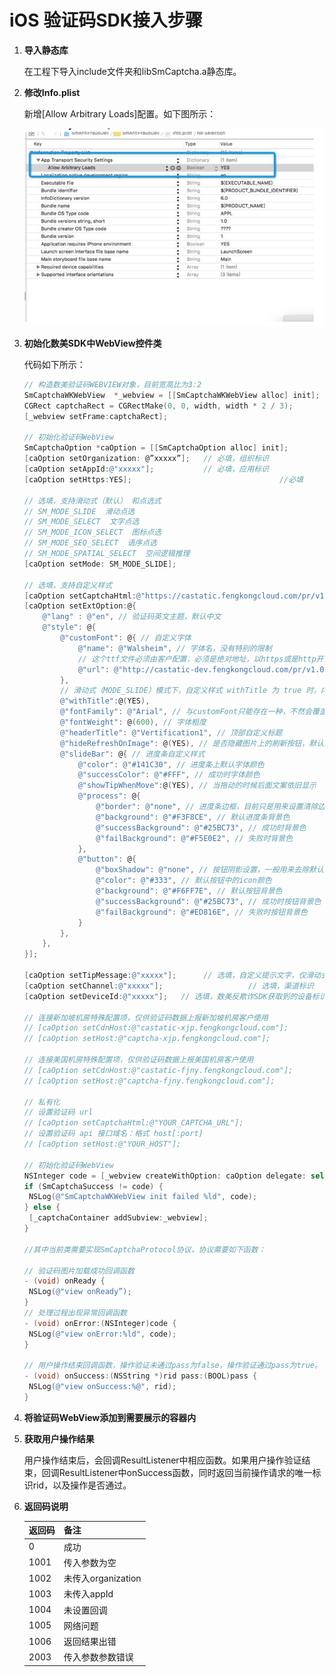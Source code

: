 # iOS 验证码SDK接入步骤

1. **导入静态库**

   在工程下导入include文件夹和libSmCaptcha.a静态库。

2. **修改Info.plist**

   新增[Allow Arbitrary Loads]配置。如下图所示：

   ![](./res/res_001.png)

3. **初始化数美SDK中WebView控件类**

   代码如下所示：

   ```objective-c
   // 构造数美验证码WEBVIEW对象，目前宽高比为3:2
   SmCaptchaWKWebView  *_webview = [[SmCaptchaWKWebView alloc] init];
   CGRect captchaRect = CGRectMake(0, 0, width, width * 2 / 3);
   [_webview setFrame:captchaRect];
   
   // 初始化验证码WebView
   SmCaptchaOption *caOption = [[SmCaptchaOption alloc] init];
   [caOption setOrganization: @”xxxxx”];   // 必填，组织标识
   [caOption setAppId:@"xxxxx"];           // 必填，应用标识
   [caOption setHttps:YES]; 								//必填
   
   // 选填，支持滑动式（默认） 和点选式
   // SM_MODE_SLIDE  滑动点选
   // SM_MODE_SELECT  文字点选
   // SM_MODE_ICON_SELECT  图标点选
   // SM_MODE_SEQ_SELECT  语序点选
   // SM_MODE_SPATIAL_SELECT  空间逻辑推理
   [caOption setMode: SM_MODE_SLIDE];    
   
   // 选填，支持自定义样式
   [caOption setCaptchaHtml:@"https://castatic.fengkongcloud.com/pr/v1.0.4/index.html"];
   [caOption setExtOption:@{
       @"lang" : @"en", // 验证码英文主题，默认中文
       @"style": @{
           @"customFont": @{ // 自定义字体
               @"name": @"Walsheim", // 字体名，没有特别的限制
               // 这个ttf文件必须由客户配置，必须是绝对地址，以https或是http开头的url，且必须支持跨域(设置CORS)。
               @"url": @"http://castatic-dev.fengkongcloud.com/pr/v1.0.4/assets/GT-Walsheim-Pro-Bold.ttf",
           },
           // 滑动式（MODE_SLIDE）模式下，自定义样式 withTitle 为 true 时，内容宽高比为 6:5，其它样式 3:2
           @"withTitle":@(YES),
           @"fontFamily": @"Arial", // 与customFont只能存在一种，不然会覆盖自定义字体
           @"fontWeight": @(600), // 字体粗度
           @"headerTitle": @"Vertification1", // 顶部自定义标题
           @"hideRefreshOnImage": @(YES), // 是否隐藏图片上的刷新按钮，默认是有的
           @"slideBar": @{ // 进度条自定义样式
               @"color": @"#141C30", // 进度条上默认字体颜色
               @"successColor": @"#FFF", // 成功时字体颜色
               @"showTipWhenMove":@(YES), // 当拖动的时候后面文案依旧显示
               @"process": @{
                   @"border": @"none", // 进度条边框，目前只是用来设置清除边框
                   @"background": @"#F3F8CE", // 默认进度条背景色
                   @"successBackground": @"#25BC73", // 成功时背景色
                   @"failBackground": @"#F5E0E2", // 失败时背景色
               },
               @"button": @{
                   @"boxShadow": @"none", // 按钮阴影设置，一般用来去除默认阴影的作用
                   @"color": @"#333", // 默认按钮中的icon颜色
                   @"background": @"#F6FF7E", // 默认按钮背景色
                   @"successBackground": @"#25BC73", // 成功时按钮背景色
                   @"failBackground": @"#ED816E", // 失败时按钮背景色
               }
           },
       },
   }];
   
   [caOption setTipMessage:@"xxxxx"];      // 选填，自定义提示文字，仅滑动式支持
   [caOption setChannel:@"xxxxx"];                   // 选填，渠道标识
   [caOption setDeviceId:@"xxxxx"];   // 选填，数美反欺诈SDK获取到的设备标识
   
   // 连接新加坡机房特殊配置项，仅供验证码数据上报新加坡机房客户使用 
   // [caOption setCdnHost:@"castatic-xjp.fengkongcloud.com"];
   // [caOption setHost:@"captcha-xjp.fengkongcloud.com"];
   
   // 连接美国机房特殊配置项，仅供验证码数据上报美国机房客户使用
   // [caOption setCdnHost:@"castatic-fjny.fengkongcloud.com"];
   // [caOption setHost:@"captcha-fjny.fengkongcloud.com"];
   
   // 私有化
   // 设置验证码 url
   // [caOption setCaptchaHtml:@"YOUR_CAPTCHA_URL"];
   // 设置验证码 api 接口域名：格式 host[:port]
   // [caOption setHost:@"YOUR_HOST"];
   
   // 初始化验证码WebView
   NSInteger code = [_webview createWithOption: caOption delegate: self];
   if (SmCaptchaSuccess != code) {
   	NSLog(@"SmCaptchaWKWebView init failed %ld", code);
   } else {
   	[_captchaContainer addSubview:_webview];
   }
   
   //其中当前类需要实现SmCaptchaProtocol协议，协议需要如下函数：
   
   // 验证码图片加载成功回调函数
   - (void) onReady {
   	NSLog(@"view onReady”); 
   }
   // 处理过程出现异常回调函数
   - (void) onError:(NSInteger)code {
   	NSLog(@"view onError:%ld", code);
   }	
   
   // 用户操作结束回调函数，操作验证未通过pass为false，操作验证通过pass为true。
   - (void) onSuccess:(NSString *)rid pass:(BOOL)pass {
   	NSLog(@"view onSuccess:%@", rid);
   }
   ```

   

4. **将验证码WebView添加到需要展示的容器内**

5. **获取用户操作结果**

   用户操作结束后，会回调ResultListener中相应函数。如果用户操作验证结束，回调ResultListener中onSuccess函数，同时返回当前操作请求的唯一标识rid，以及操作是否通过。

6. **返回码说明**

   | 返回码 | 备注               |
   | ------ | ------------------ |
   | 0      | 成功               |
   | 1001   | 传入参数为空       |
   | 1002   | 未传入organization |
   | 1003   | 未传入appId        |
   | 1004   | 未设置回调         |
   | 1005   | 网络问题           |
   | 1006   | 返回结果出错       |
   | 2003   | 传入参数参数错误   |
